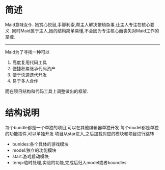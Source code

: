 # 简述
Maid意味女仆.
她赏心悦目,手脚利索,帮主人解决繁琐杂事,让主人专注在核心要义.
同时Maid属于主人,她的结构简单易懂,不会因为专注核心而丧失对Maid工作的掌控.

---

Maid为了寻找一种可以
 1. 高度复用代码工具
 2. 便捷积累继承代码资产
 3. 便于快速迭代开发
 4. 易于多人合作

而在项目结构和代码工具上调整做出的框架.



# 结构说明

每个bundle都是一个单独的项目,可以在其他编辑器单独开发
每个model都是单独的功能插件,可以单独开发
项目从star进入,之后加载对应的模块和项目进行跳转

- bunldes:各个具体的游戏模块
- model:独立的功能模块
- start:游戏启动模块
- temp:临时处理,实验的功能,完成后归入model或者boundles
